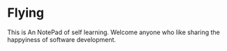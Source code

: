 Flying
======

This is An NotePad of self learning. Welcome anyone who like sharing the happyiness of software development.
